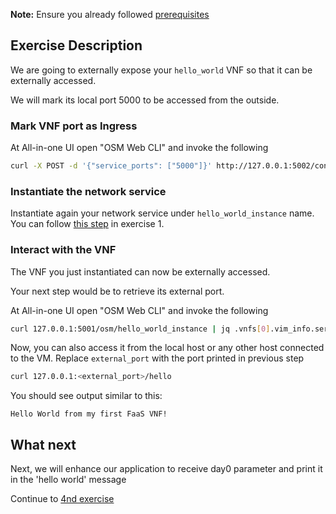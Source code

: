 **Note:** Ensure you already followed [prerequisites](../prerequisites.md)


## Exercise Description

We are going to externally expose your `hello_world` VNF so that it can be externally accessed.

We will mark its local port 5000 to be accessed from the outside.


### Mark VNF port as Ingress

At All-in-one UI open "OSM Web CLI" and invoke the following

```bash
curl -X POST -d '{"service_ports": ["5000"]}' http://127.0.0.1:5002/conf/hello_world_instance/helloworld_vnfd/1
```


### Instantiate the network service

Instantiate again your network service under `hello_world_instance` name. You can follow [this step](../exercise1/README.md#instantiate-the-network-service) in exercise 1.


### Interact with the VNF

The VNF you just instantiated can now be externally accessed.

Your next step would be to retrieve its external port.

At All-in-one UI open "OSM Web CLI" and invoke the following

```bash
curl 127.0.0.1:5001/osm/hello_world_instance | jq .vnfs[0].vim_info.service.service_ports.\"5000\"
```

Now, you can also access it from the local host or any other host connected to the VM. Replace `external_port` with the port printed in previous step

```bash
curl 127.0.0.1:<external_port>/hello
```

You should see output similar to this:

```
Hello World from my first FaaS VNF!
```

## What next

Next, we will enhance our application to receive day0 parameter and print it in the 'hello world' message

Continue to [4nd exercise](../exercise4)
